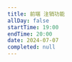 ```yaml
---
title: 前端 注销功能
allDay: false
startTime: 19:00
endTime: 20:00
date: 2024-07-07
completed: null
---
```

